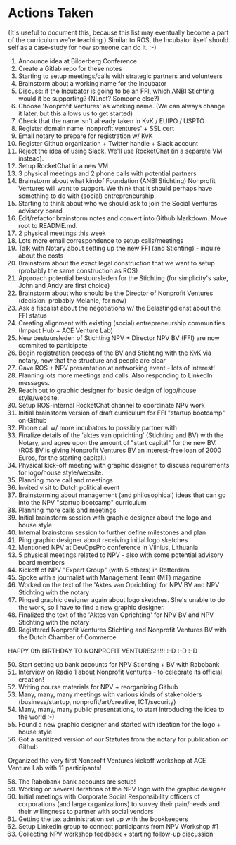 # Actions Taken

(It's useful to document this, because this list may eventually become a part of the curriculum we're teaching.)  Similar to ROS, the Incubator itself should self as a case-study for how someone can do it.   :-)

1. Announce idea at Bilderberg Conference
2. Create a Gitlab repo for these notes
3. Starting to setup meetings/calls with strategic partners and volunteers
4. Brainstorm about a working name for the Incubator
5. Discuss: if the Incubator is going to be an FFI, which ANBI Stichting would it be supporting?  (NLnet?  Someone else?)
6. Choose 'Nonprofit Ventures' as working name.  (We can always change it later, but this allows us to get started)
7. Check that the name isn't already taken in KvK / EUIPO / USPTO
8. Register domain name 'nonprofit.ventures' + SSL cert
9. Email notary to prepare for registration w/ KvK
10. Register Github organization + Twitter handle + Slack account
11. Reject the idea of using Slack.  We'll use RocketChat (in a separate VM instead).
12. Setup RocketChat in a new VM
13. 3 physical meetings and 2 phone calls with potential partners
14. Brainstorm about what kindof Foundation (ANBI Stichting) Nonprofit Ventures will want to support.  We think that it should perhaps have something to do with (social) entrepreneurship.
15. Starting to think about who we should ask to join the Social Ventures advisory board
16. Edit/refactor brainstorm notes and convert into Github Markdown.  Move root to README.md.
17. 2 physical meetings this week
18. Lots more email correspondence to setup calls/meetings
19. Talk with Notary about setting up the new FFI (and Stichting) - inquire about the costs
20. Brainstorm about the exact legal construction that we want to setup (probably the same construction as ROS)
21. Approach potential bestuursleden for the Stichting (for simplicity's sake, John and Andy are first choice)
22. Brainstorm about who should be the Director of Nonprofit Ventures (decision: probably Melanie, for now)
23. Ask a fiscalist about the negotiations w/ the Belastingdienst about the FFI status
24. Creating alignment with existing (social) entrepreneurship communities (Impact Hub + ACE Venture Lab)
25. New bestuursleden of Stichting NPV + Director NPV BV (FFI) are now commited to participate
26. Begin registration process of the BV and Stichting with the KvK via notary, now that the structure and people are clear
27. Gave ROS + NPV presentation at networking event - lots of interest!
28. Planning lots more meetings and calls.  Also responding to LinkedIn messages.
29. Reach out to graphic designer for basic design of logo/house style/website.
30. Setup ROS-internal RocketChat channel to coordinate NPV work
31. Initial brainstorm version of draft curriculum for FFI "startup bootcamp" on Github
32. Phone call w/ more incubators to possibly partner with
33. Finalize details of the 'aktes van oprichting' (Stichting and BV) with the Notary, and agree upon the amount of "start capital" for the new BV.  (ROS BV is giving Nonprofit Ventures BV an interest-free loan of 2000 Euros, for the starting capital.)
34. Physical kick-off meeting with graphic designer, to discuss requirements for logo/house style/website.
35. Planning more call and meetings
36. Invited visit to Dutch political event
37. Brainstorming about management (and philosophical) ideas that can go into the NPV "startup bootcamp" curriculum
38. Planning more calls and meetings
39. Initial brainstorm session with graphic designer about the logo and house style
40. Internal brainstorm session to further define milestones and plan
41. Ping graphic designer about receiving initial logo sketches
42. Mentioned NPV at DevOpsPro conference in Vilnius, Lithuania
43. 5 physical meetings related to NPV - also with some potential advisory board members
44. Kickoff of NPV "Expert Group" (with 5 others) in Rotterdam
45. Spoke with a journalist with Management Team (MT) magazine
46. Worked on the text of the 'Aktes van Oprichting' for NPV BV and NPV Stichting with the notary
47. Pinged graphic designer again about logo sketches.  She's unable to do the work, so I have to find a new graphic designer.
48. Finalized the text of the 'Aktes van Oprichting' for NPV BV and NPV Stichting with the notary
49. Registered Nonprofit Ventures Stichting and Nonprofit Ventures BV with the Dutch Chamber of Commerce 

HAPPY 0th BIRTHDAY TO NONPROFIT VENTURES!!!!!!   :-D :-D :-D

50. Start setting up bank accounts for NPV Stichting + BV with Rabobank
51. Interview on Radio 1 about Nonprofit Ventures - to celebrate its official creation! 
52. Writing course materials for NPV + reorganizing Github
53. Many, many, many meetings with various kinds of stakeholders (business/startup, nonprofit/art/creative, ICT/security)
54. Many, many, many public presentations, to start introducing the idea to the world    :-)
55. Found a new graphic designer and started with ideation for the logo + house style
56. Got a sanitized version of our Statutes from the notary for publication on Github

Organized the very first Nonprofit Ventures kickoff workshop at ACE Venture Lab with 11 participants!

58. The Rabobank bank accounts are setup!
59. Working on several iterations of the NPV logo with the graphic designer
60. Initial meetings with Corporate Social Responsibility officers of corporations (and large organizations) to survey their pain/needs and their willingness to partner with social vendors
61. Getting the tax administration set up with the bookkeepers
62. Setup LinkedIn group to connect participants from NPV Workshop #1
63. Collecting NPV workshop feedback + starting follow-up discussion

